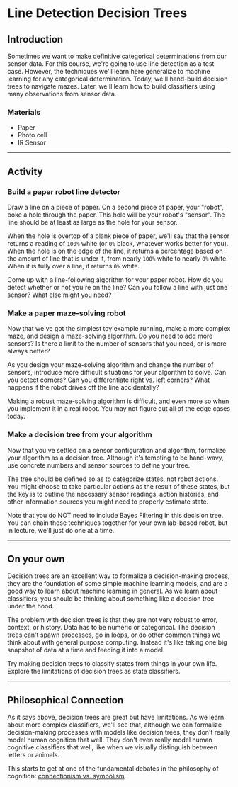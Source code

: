 # Line Detection Decision Trees
## Introduction
Sometimes we want to make definitive categorical determinations from our sensor data. For this course, we're going to use line detection as a test case. However, the techniques we'll learn here generalize to machine learning for any categorical determination. Today, we'll hand-build decision trees to navigate mazes. Later, we'll learn how to build classifiers using many observations from sensor data.

### Materials
- Paper
- Photo cell
- IR Sensor

---
## Activity
### Build a paper robot line detector
Draw a line on a piece of paper. On a second piece of paper, your "robot", poke a hole through the paper. This hole will be your robot's "sensor". The line should be at least as large as the hole for your sensor.

When the hole is overtop of a blank piece of paper, we'll say that the sensor returns a reading of `100%` white (or `0%` black, whatever works better for you). When the hole is on the edge of the line, it returns a percentage based on the amount of line that is under it, from nearly `100%` white to nearly `0%` white. When it is fully over a line, it returns `0%` white.

Come up with a line-following algorithm for your paper robot. How do you detect whether or not you're on the line? Can you follow a line with just one sensor? What else might you need?


### Make a paper maze-solving robot
Now that we've got the simplest toy example running, make a more complex maze, and design a maze-solving algorithm. Do you need to add more sensors? Is there a limit to the number of sensors that you need, or is more always better?

As you design your maze-solving algorithm and change the number of sensors, introduce more difficult situations for your algorithm to solve. Can you detect corners? Can you differentiate right vs. left corners? What happens if the robot drives off the line accidentally? 

Making a robust maze-solving algorithm is difficult, and even more so when you implement it in a real robot. You may not figure out all of the edge cases today.


### Make a decision tree from your algorithm
Now that you've settled on a sensor configuration and algorithm, formalize your algorithm as a decision tree. Although it's tempting to be hand-wavy, use concrete numbers and sensor sources to define your tree. 

The tree should be defined so as to categorize states, not robot actions. You might choose to take particular actions as the result of these states, but the key is to outline the necessary sensor readings, action histories, and other information sources you might need to properly estimate state.

Note that you do NOT need to include Bayes Filtering in this decision tree. You can chain these techniques together for your own lab-based robot, but in lecture, we'll just do one at a time.


---
## On your own
Decision trees are an excellent way to formalize a decision-making process, they are the foundation of some simple machine learning models, and are a good way to learn about machine learning in general. As we learn about classifiers, you should be thinking about something like a decision tree under the hood.

The problem with decision trees is that they are not very robust to error, context, or history. Data has to be numeric or categorical. The decision trees can't spawn processes, go in loops, or do other common things we think about with general purpose computing. Instead it's like taking one big snapshot of data at a time and feeding it into a model.

Try making decision trees to classify states from things in your own life. Explore the limitations of decision trees as state classifiers. 


---
## Philosophical Connection
As it says above, decision trees are great but have limitations. As we learn about more complex classifiers, we'll see that, although we can formalize decision-making processes with models like decision trees, they don't really model human cognition that well. They don't even really model human cognitive classifiers that well, like when we visually distinguish between letters or animals.

This starts to get at one of the fundamental debates in the philosophy of cognition: [connectionism vs. symbolism](https://en.wikipedia.org/wiki/Connectionism#Symbolism_vs._connectionism_debate). 